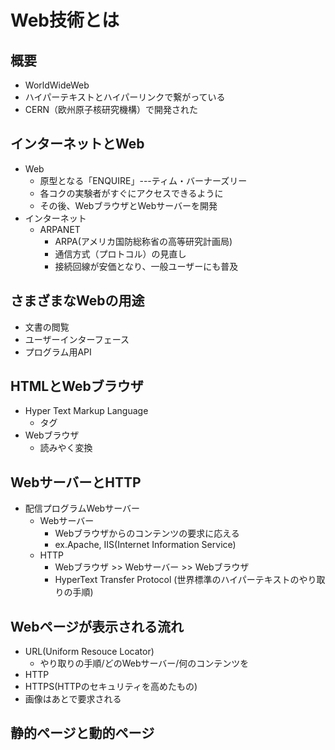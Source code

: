 # Web技術とは

## 概要
- WorldWideWeb
- ハイパーテキストとハイパーリンクで繋がっている
- CERN（欧州原子核研究機構）で開発された
## インターネットとWeb
- Web
  - 原型となる「ENQUIRE」---ティム・バーナーズリー
  - 各コクの実験者がすぐにアクセスできるように
  - その後、WebブラウザとWebサーバーを開発
- インターネット
  - ARPANET
    - ARPA(アメリカ国防総称省の高等研究計画局)
    - 通信方式（プロトコル）の見直し
    - 接続回線が安価となり、一般ユーザーにも普及

## さまざまなWebの用途
- 文書の閲覧
- ユーザーインターフェース
- プログラム用API

## HTMLとWebブラウザ
- Hyper Text Markup Language
  - タグ
- Webブラウザ
  - 読みやく変換

## WebサーバーとHTTP
- 配信プログラムWebサーバー
  - Webサーバー
    - Webブラウザからのコンテンツの要求に応える
    - ex.Apache, IIS(Internet Information Service)
  - HTTP
    - Webブラウザ >> Webサーバー >> Webブラウザ
    - HyperText Transfer Protocol (世界標準のハイパーテキストのやり取りの手順)
    
## Webページが表示される流れ
- URL(Uniform Resouce Locator)
  - やり取りの手順/どのWebサーバー/何のコンテンツを
- HTTP
- HTTPS(HTTPのセキュリティを高めたもの)
- 画像はあとで要求される

## 静的ページと動的ページ


